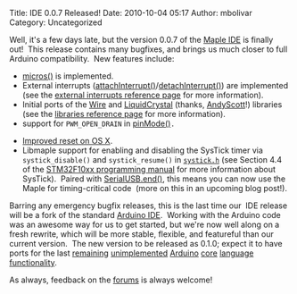 Title: IDE 0.0.7 Released!
Date: 2010-10-04 05:17
Author: mbolivar
Category: Uncategorized

Well, it's a few days late, but the version 0.0.7 of the [Maple IDE][]
is finally out!  This release contains many bugfixes, and brings us much
closer to full Arduino compatibility.  New features include:

-   [micros()][] is implemented.
-   External interrupts ([attachInterrupt()][]/[detachInterrupt()][])
    are implemented (see the [external interrupts reference page][] for
    more information).
-   Initial ports of the [Wire][] and [LiquidCrystal][] (thanks,
    [AndyScott][]!) libraries (see the [libraries reference page][] for
    more information).
-   support for `PWM_OPEN_DRAIN` in [pinMode()][]`.`
    <p>
    </code>
-   [Improved reset on OS X][].
-   Libmaple support for enabling and disabling the SysTick timer via
    `systick_disable()` and `systick_resume()` in [`systick.h`][] (see
    Section 4.4 of the [STM32F10xx programming manual][] for more
    information about SysTick).  Paired with [SerialUSB.end()][], this
    means you can now use the Maple for timing-critical code  (more on
    this in an upcoming blog post!).

Barring any emergency bugfix releases, this is the last time our  IDE
release will be a fork of the standard [Arduino IDE][].  Working with
the Arduino code was an awesome way for us to get started, but we're now
well along on a fresh rewrite, which will be more stable, flexible, and
featureful than our current version.  The new version to be released as
0.1.0; expect it to have ports for the last [remaining][]
[unimplemented][] [Arduino][] [core][] [language][] [functionality][].

As always, feedback on the [forums][] is always welcome!

  [Maple IDE]: http://leaflabs.com/docs/maple-ide/
  [micros()]: http://arduino.cc/en/Reference/Micros "micros()"
  [attachInterrupt()]: http://arduino.cc/en/Reference/AttachInterrupt
    "attachInterrupt()"
  [detachInterrupt()]: http://arduino.cc/en/Reference/DetachInterrupt
    "http://arduino.cc/en/Reference/DetachInterrupt"
  [external interrupts reference page]: http://leaflabs.com/docs/maple-ide/external-interrupts/
    "external interrupts reference page"
  [Wire]: http://arduino.cc/en/Reference/Wire "Wire"
  [LiquidCrystal]: http://arduino.cc/en/Reference/LiquidCrystal
    "LiquidCrystal"
  [AndyScott]: http://github.com/AndyScott
  [libraries reference page]: http://leaflabs.com/docs/maple-ide/libraries/
    "libraries reference page"
  [pinMode()]: http://arduino.cc/en/Reference/PinMode
  [Improved reset on OS X]: http://github.com/leaflabs/libmaple/commit/bdb85a454917a6e875c77ae12f9fd67961aebfae
  [`systick.h`]: http://github.com/leaflabs/libmaple/blob/master/libmaple/systick.h
  [STM32F10xx programming manual]: http://www.st.com/stonline/products/literature/pm/15491.pdf
    "programming"
  [SerialUSB.end()]: http://github.com/leaflabs/libmaple/blob/master/wirish/usb_serial.h#L40
  [Arduino IDE]: http://arduino.cc/en/Main/Software
  [remaining]: http://arduino.cc/en/Reference/AnalogReference
  [unimplemented]: http://arduino.cc/en/Reference/Tone
  [Arduino]: http://arduino.cc/en/Reference/NoTone
  [core]: http://arduino.cc/en/Reference/PulseIn
  [language]: http://arduino.cc/en/Reference/Interrupts
  [functionality]: http://arduino.cc/en/Reference/NoInterrupts
  [forums]: http://forums.leaflabs.com/
